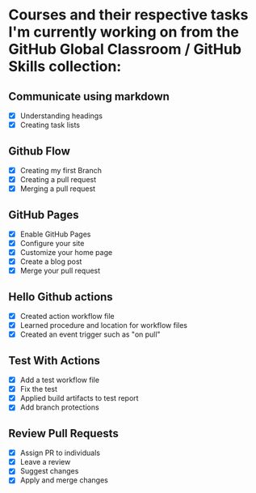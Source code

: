 # Courses and their respective tasks I'm currently working on from the GitHub Global Classroom / GitHub Skills collection:
## Communicate using markdown
  - [x] Understanding headings
  - [x] Creating task lists
## Github Flow
  - [x] Creating my first Branch
  - [x] Creating a pull request
  - [x] Merging a pull request
## GitHub Pages
  - [x] Enable GitHub Pages
  - [x] Configure your site
  - [x] Customize your home page
  - [x] Create a blog post
  - [x] Merge your pull request
## Hello Github actions
  - [x] Created action workflow file
  - [x] Learned procedure and location for workflow files
  - [x] Created an event trigger such as "on pull"
## Test With Actions
 - [x] Add a test workflow file
 - [x] Fix the test
 - [x] Applied build artifacts to test report
 - [x] Add branch protections
## Review Pull Requests
 - [x] Assign PR to individuals
 - [x] Leave a review
 - [x] Suggest changes
 - [x] Apply and merge changes
